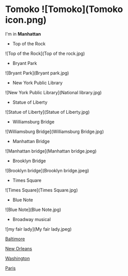 

# Tomoko ![Tomoko](Tomoko icon.png)


I'm in **Manhattan**

- Top of the Rock

![Top of the Rock](Top of the rock.jpg)

- Bryant Park

![Bryant Park](Bryant park.jpg)

- New York Public Library

![New York Public Library](National library.jpg)

- Statue  of Liberty

![Statue of Liberty](Statue of Liberty.jpg)

- Williamsburg Bridge

![Williamsburg Bridge](Williamsburg Bridge.jpg)

- Manhattan Bridge

![Manhattan bridge](Manhattan bridge.jpeg)

- Brooklyn Bridge

![Brooklyn bridge](Brooklyn bridge.jpeg)

- Times Square

![Times Square](Times Square.jpg)

- Blue Note

![Blue Note](Blue Note.jpg)

- Broadway musical

![my fair lady](My fair lady.jpeg)

[Baltimore](baltimore.html)


[New Orleans](newOrleans.html)

[Washington](washington.html)

[Paris](france.html)
